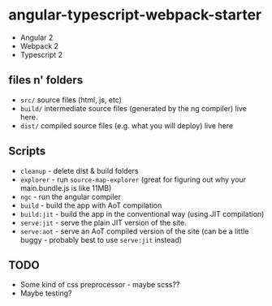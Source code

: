 # angular-typescript-webpack-starter

* Angular 2
* Webpack 2
* Typescript 2

## files n' folders

* `src/` source files (html, js, etc)
* `build/` intermediate source files (generated by the ng compiler) live here.
* `dist/` compiled source files (e.g. what you will deploy) live here

## Scripts

* `cleanup` - delete dist & build folders
* `explorer` - run `source-map-explorer` (great for figuring out why your main.bundle.js is like 11MB)
* `ngc` - run the angular compiler
* `build` - build the app with AoT compilation
* `build:jit` - build the app in the conventional way (using JIT compilation)
* `serve:jit` - serve the plain JIT version of the site.
* `serve:aot` - serve an AoT compiled version of the site (can be a little buggy - probably best to use `serve:jit` instead)

## TODO

* Some kind of css preprocessor - maybe scss??
* Maybe testing?